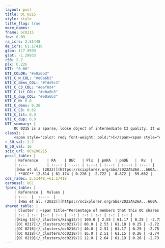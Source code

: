 ```yaml
---
layout: post
title: OC 0215
style: style
title_flag: true
more_names: 
fname: oc0215
fov: 0.09
ra_icrs: 2.51448
de_icrs: 61.17418
glon: 117.9599
glat: -1.29933
r50: 2.7
plx: 0.226
UTI: "0.00"
UTI_COLOR: "#e0a6b3"
UTI_C_N_COL: "#e0a6b3"
UTI_C_dens_COL: "#fdd9c3"
UTI_C_C3_COL: "#eef8d4"
UTI_C_lit_COL: "#e0a6b3"
UTI_C_dup_COL: "#e0a6b3"
UTI_C_N: 0.0
UTI_C_dens: 0.26
UTI_C_C3: 0.62
UTI_C_lit: 0.0
UTI_C_dup: 0.0
UTI_summary: |
    OC 0215 is a sparse, loose object of intermediate C3 quality. It was recently reported in the literature.<br><br><span style="color: #99180f; font-weight: bold;">Warning: </span>This is very likely a duplicate object, which shares a large percentage of members with at least one previously reported entry, and a large percentage with at least one entry reported in the same catalogue.<br><br><span style="color: #99180f; font-weight: bold;">Warning: </span>contains less than 25 stars with <i>P>0.5</i> estimated.
class3: |
    <span style="color: red; font-weight: bold;">C</span><span style="color: green; font-weight: bold;">A</span>
r_50_val: 2.7
N_50_val: 16
scix_url: OC%200215
posit_table: |
    | Reference    | RA    | DEC   | Plx  | pmRA  | pmDE   |  Rv  |
    | :---         | :---: | :---: | :---: | :---: | :---: | :---: |
    |[Hao et al. (2022)](https://scixplorer.org/abs/2022A%26A...660A...4H) | 2.483 | 61.15 | 0.207 | -2.73 | -0.874 | -- |
    | **UCC** |2.514 | 61.174 | 0.226 | -2.722 | -0.872 | -59.662 | 
cds_radec: 2.51448,+61.17418
carousel: UCC
fpars_table: |
    | Reference |  Values |
    | :---  |  :---:  |
    | [Hao et al. (2022)](https://scixplorer.org/abs/2022A%26A...660A...4H) | `AG=2.18, age=6.1, Z=0.021` |
shared_table: |
    | Cluster | <span title="Percentage of members that this OC shares with the ones listed">%</span>   | RA   | DEC   | Plx   | pmRA  | pmDE  | Rv | UTI |
    | :-: | :-: |:-: | :-: | :-: | :-: | :-: | :-: | :-: |
    |[King 13](/_clusters/king13/)| 100.0 | 2.55 | 61.17 | 0.25 | -2.73 | -0.87 | -59.85 |1.0 |
    |[OC 0217](/_clusters/oc0217/)| 80.0 | 2.53 | 61.18 | 0.25 | -2.72 | -0.88 | -59.69 |0.0 |
    |[OC 0216](/_clusters/oc0216/)| 40.0 | 2.51 | 61.17 | 0.25 | -2.75 | -0.88 | -59.69 |0.0 |
    |[OC 0218](/_clusters/oc0218/)| 16.0 | 2.51 | 61.15 | 0.26 | -2.74 | -0.83 | -58.07 |0.0 |
    |[OC 0219](/_clusters/oc0219/)| 12.0 | 2.64 | 61.19 | 0.26 | -2.73 | -0.84 | -61.3 |0.0 |
---
```

